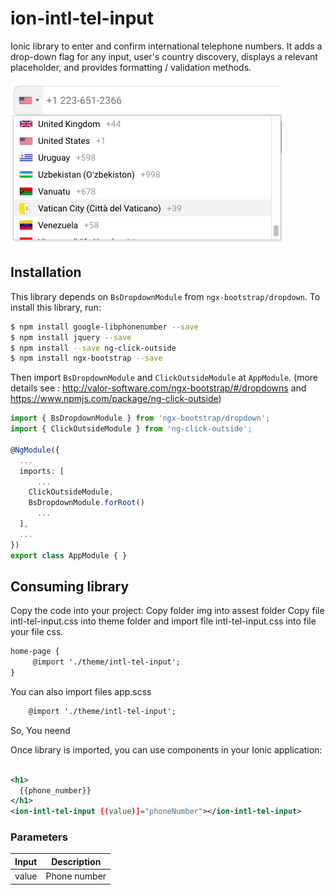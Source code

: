 # ion-intl-tel-input

Ionic library to enter and confirm international telephone numbers. It adds a drop-down flag for any input, user's country discovery, displays a relevant placeholder, and provides formatting / validation methods.

![alt](ion-intl-tel-input.png)

## Installation

This library depends on `BsDropdownModule` from `ngx-bootstrap/dropdown`.
To install this library, run:

```bash
$ npm install google-libphonenumber --save
$ npm install jquery --save
$ npm install --save ng-click-outside
$ npm install ngx-bootstrap --save
```
Then import `BsDropdownModule` and `ClickOutsideModule` at `AppModule`. (more details see : http://valor-software.com/ngx-bootstrap/#/dropdowns and https://www.npmjs.com/package/ng-click-outside)

```typescript
import { BsDropdownModule } from 'ngx-bootstrap/dropdown';
import { ClickOutsideModule } from 'ng-click-outside';

@NgModule({
  ...
  imports: [
      ...
    ClickOutsideModule,
    BsDropdownModule.forRoot()
      ...
  ],
  ...
})
export class AppModule { }
```
## Consuming library

Copy the code into your project:
Copy folder img into assest folder
Copy file intl-tel-input.css into theme folder and import file intl-tel-input.css into file your file css.

```xml
home-page {
     @import './theme/intl-tel-input';
}

```
You can also import files app.scss

```xml
    @import './theme/intl-tel-input';
```
 So, You neend

Once library is imported, you can use components in your Ionic application:

```xml

<h1>
  {{phone_number}}
</h1>
<ion-intl-tel-input [(value)]="phoneNumber"></ion-intl-tel-input>
```

### Parameters

| Input | Description |
| ------ | ------ |
| value | Phone number |
